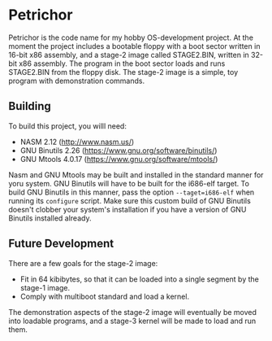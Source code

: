 # Petrichor

Petrichor is the code name for my hobby OS-development project. At the moment
the project includes a bootable floppy with a boot sector written in 16-bit
x86 assembly, and a stage-2 image called STAGE2.BIN, written in 32-bit x86
assembly. The program in the boot sector loads and runs STAGE2.BIN from the
floppy disk. The stage-2 image is a simple, toy program with demonstration
commands.

## Building

To build this project, you willl need:

* NASM 2.12 (http://www.nasm.us/)
* GNU Binutils 2.26 (https://www.gnu.org/software/binutils/)
* GNU Mtools 4.0.17 (https://www.gnu.org/software/mtools/)

Nasm and GNU Mtools may be built and installed in the standard manner for
yoru system. GNU Binutils will have to be built for the i686-elf target.
To build GNU Binutils in this manner, pass the option `--taget=i686-elf`
when running its `configure` script. Make sure this custom build of GNU
Binutils doesn't clobber your system's installation if you have a version
of GNU Binutils installed already.

## Future Development

There are a few goals for the stage-2 image:

* Fit in 64 kibibytes, so that it can be loaded into a single
  segment by the stage-1 image.
* Comply with multiboot standard and load a kernel.

The demonstration aspects of the stage-2 image will eventually be moved into
loadable programs, and a stage-3 kernel will be made to load and run them.
